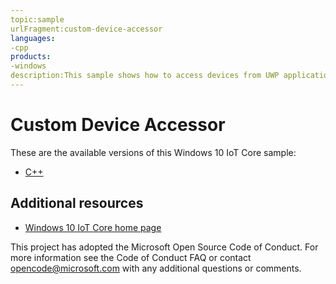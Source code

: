 ```yaml
---
topic:sample
urlFragment:custom-device-accessor
languages:
-cpp
products:
-windows
description:This sample shows how to access devices from UWP applications using familiar win32 APIs like CreateFile(), ReadFile(), WriteFile(), and DeviceIoControl().
---
```


# Custom Device Accessor

These are the available versions of this Windows 10 IoT Core sample:

*	[C++](./CPP/README.md)

## Additional resources
* [Windows 10 IoT Core home page](https://developer.microsoft.com/en-us/windows/iot/)

This project has adopted the Microsoft Open Source Code of Conduct. For more information see the Code of Conduct FAQ or contact <opencode@microsoft.com> with any additional questions or comments.
